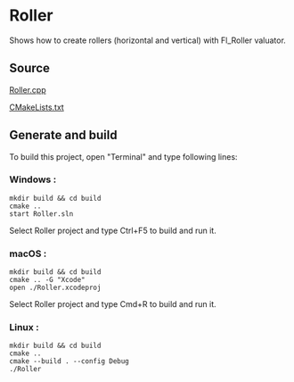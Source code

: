 # Roller

Shows how to create rollers (horizontal and vertical) with Fl_Roller valuator.

## Source

[Roller.cpp](Roller.cpp)

[CMakeLists.txt](CMakeLists.txt)

## Generate and build

To build this project, open "Terminal" and type following lines:

### Windows :

``` shell
mkdir build && cd build
cmake .. 
start Roller.sln
```

Select Roller project and type Ctrl+F5 to build and run it.

### macOS :

``` shell
mkdir build && cd build
cmake .. -G "Xcode"
open ./Roller.xcodeproj
```

Select Roller project and type Cmd+R to build and run it.

### Linux :

``` shell
mkdir build && cd build
cmake .. 
cmake --build . --config Debug
./Roller
```
